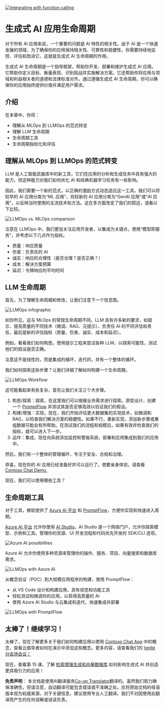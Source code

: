 <!--
CO_OP_TRANSLATOR_METADATA:
{
  "original_hash": "27a5347a5022d5ef0a72ab029b03526a",
  "translation_date": "2025-05-19T23:20:50+00:00",
  "source_file": "14-the-generative-ai-application-lifecycle/README.md",
  "language_code": "zh"
}
-->
[![Integrating with function calling](../../../translated_images/14-lesson-banner.0b85d0b37979269e80a18bb1e758e1ccca0a2195b426a0af666c8ad14aee60b0.zh.png)](https://aka.ms/gen-ai-lesson14-gh?WT.mc_id=academic-105485-koreyst)

# 生成式 AI 应用生命周期

对于所有 AI 应用来说，一个重要的问题是 AI 特性的相关性。由于 AI 是一个快速发展的领域，为了确保你的应用保持相关性、可靠性和稳健性，你需要持续地监控、评估和改进它。这就是生成式 AI 生命周期的作用。

生成式 AI 生命周期是一个指导框架，帮助你开发、部署和维护生成式 AI 应用。它帮助你定义目标、衡量表现、识别挑战并实施解决方案。它还帮助你将应用与领域和利益相关者的道德和法律标准对齐。通过遵循生成式 AI 生命周期，你可以确保你的应用始终提供价值并满足用户需求。

## 介绍

在本章中，你将：

- 理解从 MLOps 到 LLMOps 的范式转变
- 理解 LLM 生命周期
- 生命周期工具
- 生命周期指标化和评估

## 理解从 MLOps 到 LLMOps 的范式转变

LLM 是人工智能武器库中的新工具，它们在应用的分析和生成任务中具有强大的能力，但这种能力对我们如何优化 AI 和经典机器学习任务有一些影响。

因此，我们需要一个新的范式，以正确的激励方式动态适应这一工具。我们可以将较早的 AI 应用分类为“ML 应用”，将较新的 AI 应用分类为“GenAI 应用”或“AI 应用”，以反映当时使用的主流技术和方法。这在多方面改变了我们的叙述，请看以下比较。

![LLMOps vs. MLOps comparison](../../../translated_images/01-llmops-shift.82d7bf6eb2d98a01e35f234df654e9aa4ebec89792f274695a5da8dc3f388084.zh.png)

注意在 LLMOps 中，我们更加关注应用开发者，以集成为关键点，使用“模型即服务”，并考虑以下几点作为指标。

- 质量：响应质量
- 伤害：负责任的 AI
- 诚实：响应的合理性（是否合理？是否正确？）
- 成本：解决方案预算
- 延迟：令牌响应的平均时间

## LLM 生命周期

首先，为了理解生命周期和修改，让我们注意下一个信息图。

![LLMOps infographic](../../../translated_images/02-llmops.287de964b5ce9577678b7f053efb3a3c92adf0852c882c5bae94c11b7563e4db.zh.png)

如你所见，这与 MLOps 的常规生命周期不同。LLM 具有许多新的要求，如提示、提高质量的不同技术（微调、RAG、元提示）、负责任 AI 的不同评估和责任，最后是新的评估指标（质量、伤害、诚实、成本和延迟）。

例如，看看我们如何构思。使用提示工程来尝试各种 LLM，以探索可能性，测试他们的假设是否正确。

注意这不是线性的，而是集成的循环，迭代的，并有一个整体的循环。

我们如何探索这些步骤？让我们详细了解如何构建一个生命周期。

![LLMOps Workflow](../../../translated_images/03-llm-stage-flows.f3b87c210c1fe37084a7b7408877ff1688e2dc565694789820ec259e76d4ed05.zh.png)

这可能看起来有些复杂，首先让我们关注三个大步骤。

1. 构思/探索：探索，在这里我们可以根据业务需求进行探索。原型设计，创建一个 [PromptFlow](https://microsoft.github.io/promptflow/index.html?WT.mc_id=academic-105485-koreyst) 并测试其是否足够高效以验证我们的假设。
2. 构建/增强：实现，现在，我们开始评估更大数据集的实现技术，如微调和 RAG，以检查我们解决方案的稳健性。如果不行，重新实现，添加新步骤或重组数据可能会有所帮助。在测试我们的流程和规模后，如果有效并检查我们的指标，就可以进入下一步。
3. 运作：集成，现在向系统添加监控和警报系统，部署和应用集成到我们的应用中。

然后，我们有一个整体的管理循环，专注于安全、合规和治理。

恭喜，现在你的 AI 应用已经准备好并可以运行了。想要亲身体验，请查看 [Contoso Chat Demo.](https://nitya.github.io/contoso-chat/?WT.mc_id=academic-105485-koreys)

现在，我们可以使用哪些工具？

## 生命周期工具

对于工具，微软提供了 [Azure AI 平台](https://azure.microsoft.com/solutions/ai/?WT.mc_id=academic-105485-koreys) 和 [PromptFlow](https://microsoft.github.io/promptflow/index.html?WT.mc_id=academic-105485-koreyst)，方便你实现和快速进入周期。

[Azure AI 平台](https://azure.microsoft.com/solutions/ai/?WT.mc_id=academic-105485-koreys) 允许你使用 [AI Studio](https://ai.azure.com/?WT.mc_id=academic-105485-koreys)。AI Studio 是一个网络门户，允许你探索模型、示例和工具。管理你的资源、UI 开发流程和代码优先开发的 SDK/CLI 选项。

![Azure AI possibilities](../../../translated_images/04-azure-ai-platform.bf903e8cdf00f73896d804bd8e6bea62f5280498c998271bd5629c1efa8b466f.zh.png)

Azure AI 允许你使用多种资源来管理你的操作、服务、项目、向量搜索和数据库需求。

![LLMOps with Azure AI](../../../translated_images/05-llm-azure-ai-prompt.dc29c0d74b1dd939f7c6cbf28b1fee54b9a846ba04d4068c40134e2627cb7232.zh.png)

从概念验证（POC）到大规模应用程序的构建，使用 PromptFlow：

- 从 VS Code 设计和构建应用，具有视觉和功能工具
- 轻松测试和微调你的应用，以获得高质量的 AI
- 使用 Azure AI Studio 与云集成和迭代，快速集成并部署

![LLMOps with PromptFlow](../../../translated_images/06-llm-promptflow.8f0a6fcbea793a042a3db89ca1db1aa8fd540526958c97b5e894748fb4a87edd.zh.png)

## 太棒了！继续学习！

太棒了，现在了解更多关于我们如何构建应用以使用 [Contoso Chat App](https://nitya.github.io/contoso-chat/?WT.mc_id=academic-105485-koreyst) 中的概念，查看云倡导者如何在演示中添加这些概念。更多内容，请查看我们的 [Ignite 分会场会议！
](https://www.youtube.com/watch?v=DdOylyrTOWg)

现在，查看第 15 课，了解 [检索增强生成和向量数据库](../15-rag-and-vector-databases/README.md?WT.mc_id=academic-105485-koreyst) 如何影响生成式 AI 并创造更具吸引力的应用！

**免责声明**：
本文档是使用AI翻译服务[Co-op Translator](https://github.com/Azure/co-op-translator)翻译的。虽然我们努力确保准确性，但请注意，自动翻译可能包含错误或不准确之处。应将原始文档的母语版本视为权威来源。对于关键信息，建议使用专业人工翻译。我们不对因使用此翻译而产生的任何误解或误读负责。